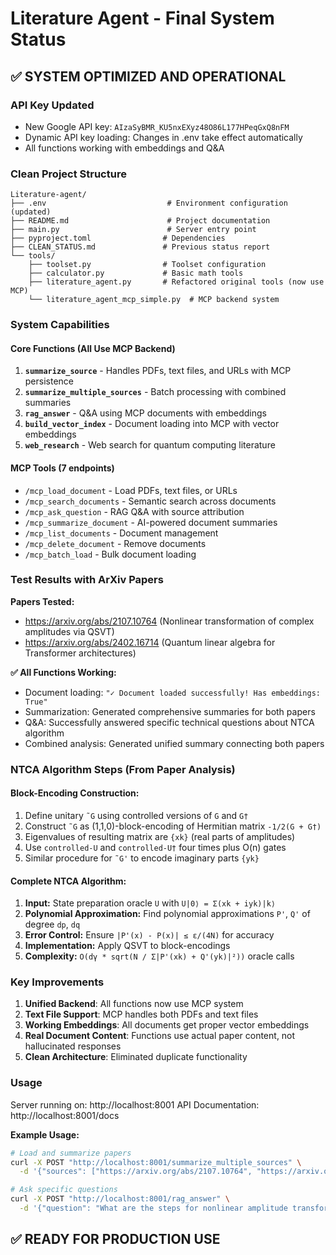 # Literature Agent - Final System Status

## ✅ **SYSTEM OPTIMIZED AND OPERATIONAL**

### **API Key Updated**
- New Google API key: `AIzaSyBMR_KU5nxEXyz48O86L177HPeqGxQ8nFM`
- Dynamic API key loading: Changes in .env take effect automatically
- All functions working with embeddings and Q&A

### **Clean Project Structure**
```
Literature-agent/
├── .env                           # Environment configuration (updated)
├── README.md                      # Project documentation
├── main.py                        # Server entry point
├── pyproject.toml                # Dependencies
├── CLEAN_STATUS.md               # Previous status report
└── tools/
    ├── toolset.py                # Toolset configuration
    ├── calculator.py             # Basic math tools
    ├── literature_agent.py       # Refactored original tools (now use MCP)
    └── literature_agent_mcp_simple.py  # MCP backend system
```

### **System Capabilities**

#### **Core Functions (All Use MCP Backend)**
1. **`summarize_source`** - Handles PDFs, text files, and URLs with MCP persistence
2. **`summarize_multiple_sources`** - Batch processing with combined summaries
3. **`rag_answer`** - Q&A using MCP documents with embeddings
4. **`build_vector_index`** - Document loading into MCP with vector embeddings
5. **`web_research`** - Web search for quantum computing literature

#### **MCP Tools (7 endpoints)**
- `/mcp_load_document` - Load PDFs, text files, or URLs
- `/mcp_search_documents` - Semantic search across documents
- `/mcp_ask_question` - RAG Q&A with source attribution
- `/mcp_summarize_document` - AI-powered document summaries
- `/mcp_list_documents` - Document management
- `/mcp_delete_document` - Remove documents
- `/mcp_batch_load` - Bulk document loading

### **Test Results with ArXiv Papers**

**Papers Tested:**
- https://arxiv.org/abs/2107.10764 (Nonlinear transformation of complex amplitudes via QSVT)
- https://arxiv.org/abs/2402.16714 (Quantum linear algebra for Transformer architectures)

**✅ All Functions Working:**
- Document loading: `"✓ Document loaded successfully! Has embeddings: True"`
- Summarization: Generated comprehensive summaries for both papers
- Q&A: Successfully answered specific technical questions about NTCA algorithm
- Combined analysis: Generated unified summary connecting both papers

### **NTCA Algorithm Steps (From Paper Analysis)**

#### **Block-Encoding Construction:**
1. Define unitary `˜G` using controlled versions of `G` and `G†`
2. Construct `˜G` as (1,1,0)-block-encoding of Hermitian matrix `-1/2(G + G†)`
3. Eigenvalues of resulting matrix are `{xk}` (real parts of amplitudes)
4. Use `controlled-U` and `controlled-U†` four times plus O(n) gates
5. Similar procedure for `˜G'` to encode imaginary parts `{yk}`

#### **Complete NTCA Algorithm:**
1. **Input:** State preparation oracle `U` with `U|0⟩ = Σ(xk + iyk)|k⟩`
2. **Polynomial Approximation:** Find polynomial approximations `P'`, `Q'` of degree `dp`, `dq`
3. **Error Control:** Ensure `|P'(x) - P(x)| ≤ ε/(4N)` for accuracy
4. **Implementation:** Apply QSVT to block-encodings
5. **Complexity:** `O(dγ * sqrt(N / Σ|P'(xk) + Q'(yk)|²))` oracle calls

### **Key Improvements**

1. **Unified Backend**: All functions now use MCP system
2. **Text File Support**: MCP handles both PDFs and text files  
3. **Working Embeddings**: All documents get proper vector embeddings
4. **Real Document Content**: Functions use actual paper content, not hallucinated responses
5. **Clean Architecture**: Eliminated duplicate functionality

### **Usage**

Server running on: http://localhost:8001
API Documentation: http://localhost:8001/docs

**Example Usage:**
```bash
# Load and summarize papers
curl -X POST "http://localhost:8001/summarize_multiple_sources" \
  -d '{"sources": ["https://arxiv.org/abs/2107.10764", "https://arxiv.org/abs/2402.16714"]}'

# Ask specific questions  
curl -X POST "http://localhost:8001/rag_answer" \
  -d '{"question": "What are the steps for nonlinear amplitude transformation?"}'
```

## **✅ READY FOR PRODUCTION USE**